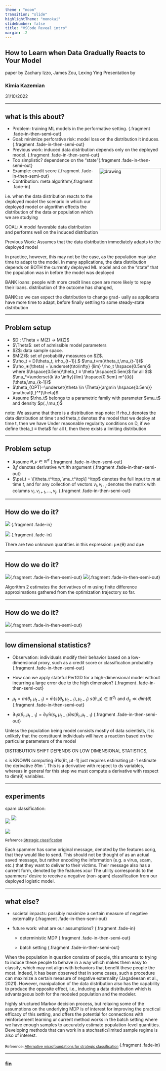 ```yaml
---
theme : "moon"
transition: "slide"
highlightTheme: "monokai"
slideNumber: false
title: "VSCode Reveal intro"
margin: .2
---
```


<style type="text/css">
  
  .reveal .r-stack .m0{
    margin:0;
  }
</style>


<!-- .slide: data-transition="slide" data-background="#b5533c" data-background-transition="zoom"--> 
## How to Learn when Data Gradually Reacts to Your Model
paper by Zachary Izzo, James Zou, Lexing Ying
Presentation by
###  Kimia Kazemian
31/10/2022

---

## what is this about?
* Problem: training ML models in the performative setting. {.fragment .fade-in-then-semi-out}
* Goal: minimize perforative risk: model loss on the distribution it induces. {.fragment .fade-in-then-semi-out}
* Previous work: induced data distribution depends only on the deployed model. {.fragment .fade-in-then-semi-out}
* Too simplistic?<span class="fragment"> dependence on the “state”</span>{.fragment .fade-in-then-semi-out} 
* Example: credit score <img src="images/credit.jpg" alt="drawing" width="200" align= "right"/> {.fragment .fade-in-then-semi-out} 
* Contribution: meta algorithm{.fragment .fade-in} 


<aside class="notes">
i.e. when the data distribution reacts to the deployed model
the scenario in which our deployed model or algorithm effects the distribution of the data or population which we are studying

GOAL: A model favorable data distribution and performs well on the induced distribution

Previous Work: Assumes that the data distribution immediately adapts to the deployed model

In practice, however, this may not be the case, as the population may take time to adapt to the model. In many applications, the data distribution depends on BOTH the currently deployed ML model and on the “state” that the population was in before the model was deployed

BANK loans: people with more credit lines open are more likely to repay their loans. distribution of the outcome has changed, 

BANK:so we can expect the distribution to change grad- ually as applicants have more time to adapt, before finally settling to some steady-state distribution
</aside>

---

## Problem setup


<ul>
    <li class="fragment fade-in" data-fragment-index="0">$D : \Theta × M(Z) → M(Z)$</li>
    <li class="fragment fade-in" data-fragment-index="1">$\Theta$: set of admissible model parameters</li>
    <li class="fragment fade-in" data-fragment-index="2"> $Z$: data sample space.</li>
    <li class="fragment fade-in" data-fragment-index="3">$M(Z)$: set of probability measures on $Z$.</li>
    <li class="fragment fade-in" data-fragment-index="4">
      <div class="r-stack">
        <span class="fragment fade-in m0" data-fragment-index="4"><span class="fragment fade-out" data-fragment-index="8">$\rho_t = D(\theta_t, \rho_{t−1}).$</span></span>
        <span class="fragment fade-in m0" data-fragment-index="8">$\mu_t=m(\theta_t,\mu_{t-1})$</span>
      </div>
    </li>
    <li class="fragment fade-in" data-fragment-index="5">
      <div class="r-stack">
        <span class="fragment fade-in m0" data-fragment-index="5"><span class="fragment fade-out" data-fragment-index="9">$\rho_∗(\theta) = \underset{t\to\infty} {lim}  \rho_t \hspace{0.5em}$ where $\hspace{0.5em}\theta_t ≡ \theta \hspace{0.5em}$ for all $t$</span></span>
        <span class="fragment fade-in m0" data-fragment-index="9">$\mu_*=\underset{k \to \infty}{lim} \hspace{0.5em} m^{(k)}(\theta,\mu_{k-1})$</span>
      </div>
    </li>
    <li class="fragment fade-in" data-fragment-index="6">$\theta_{OPT}=\underset{\theta \in \Theta}{argmin \hspace{0.5em}} \mathcal{L}^*(\theta)$</li>
    <li class="fragment fade-in" data-fragment-index="7">Assume $\rho_t$ belongs to a parametric family with parameter $\mu_t$ and density $p(.,\mu_t)$</li>
</ul>

<aside class="notes">
note: We assume that there is a distribution map
note: If rho_t denotes the data distribution at time t and theta_t denotes the model that we deploy at time t, then we have
Under reasonable regularity conditions on D, if we define theta_t ≡ theta$ for all t, then there exists a limiting distribution
</aside>

---

## Problem setup

* Assume $\theta,\mu \in \mathbb{R}^d$ {.fragment .fade-in-then-semi-out}
* $\partial_i f$ denotes derivative wrt $i$th argument {.fragment .fade-in-then-semi-out}
* $\psi_t = \[\theta_t^\top, \mu_t^\top\] ^\top$ denotes the full input to $m$ at time $t$, and for any collection of vectors $v_i, v_{i:j}$ denotes the matrix with columns $v_i, v_{i+1}, ..., v_j$. {.fragment .fade-in-then-semi-out}

---


<!-- .slide: data-transition="slide" data-background="#000000" data-background-transition="zoom" -->
## How do we do it?
![](images/derivative.png) {.fragment .fade-in}
 
![](images/helpers.png) {.fragment .fade-in}

<aside class="notes">
There are two unknown quantities in this expression: μ∗(θ) and dμ∗
</aside>

---

<!-- .slide: data-transition="slide" data-background="#000000" data-background-transition="zoom" -->

## How do we do it?
![](images/alg1.png){.fragment .fade-in-then-semi-out}
![](images/alg2.png){.fragment .fade-in-then-semi-out}

<aside class="notes">
Algorithm 2 estimates the derivatives of m using finite difference approximations gathered from the optimization trajectory so far.
</aside>

---

<!-- .slide: data-transition="slide" data-background="#000000" data-background-transition="zoom" -->

## How do we do it?

![](images/alg3.png){.fragment .fade-in-then-semi-out}

---

## low dimensional statistics?
* Observation: individuals modify their behavior based on a low- dimensional proxy, such as a credit score or classification probability {.fragment .fade-in-then-semi-out}
* How can we apply stateful PerfGD for a high-dimensional model without incurring a large error due to the high dimension? {.fragment .fade-in-then-semi-out}

* $\mu_t = m(\theta_t,\mu_{t-1})= \bar{m}(s(\theta_t,\mu_{t-1}),\mu_{t-1})$ 
$s(\theta,\mu)\in \mathbb{R}^{d_s}$ and $d_s \ll dim(\theta)$ {.fragment .fade-in-then-semi-out}
* $\partial_1 s(\theta_t,\mu_{t-1})=\partial_1 \bar{m}(s_t,\mu_{t-1})\partial s(\theta_t,\mu_{t-1})$ {.fragment .fade-in-then-semi-out}
 
<aside class="notes">
Unless the population being model consists mostly of data scientists, it is unlikely that the constituent individuals will have a reaction based on the particular parameters of the model

DISTRIBUTION SHIFT DEPENDS ON LOW DIMENSIONAL STATISTICS,

s is KNOWN
computing ∂1s(θt, μt−1) just requires estimating μt−1
estimate the derivative ∂1m ̄ . This is a derivative with respect to ds variables, whereas in general for this step we must compute a derivative with respect to dim(θ) variables.
</aside>

---

<!-- .slide: data-transition="slide" data-background="#000000" data-background-transition="zoom" -->
## experiments
<div style="text-align: left"> spam classification: </div>

![](images/spammer.png)
<sup><sup>![](meanspam.png)</sup></sup>

![](images/graph.png)

<sub> Reference:[Strategic classification](https://arxiv.org/pdf/1506.06980.pdf) </sub>

<aside class="notes">
Each spammer has some original message, denoted by the features xorig, that they would like to send. This should not be thought of as an actual saved message, but rather encoding the information (e.g. a virus, scam, etc.) that they want to deliver to their victims. Their message also has a current form, denoted by the features xcur
The utility corresponds to the spammers’ desire to receive a negative (non-spam) classification from our deployed logistic model.
</aside>

---

## what else?
* societal impacts: possibly maximize a certain measure of negative externality {.fragment .fade-in-then-semi-out}

* future work: what are our assumptions? {.fragment .fade-in}

  * deterministic MDP {.fragment .fade-in-then-semi-out}
    
  * batch setting {.fragment .fade-in-then-semi-out}

<aside class="notes">
When the population in question consists of people, this amounts to trying to induce these people to behave in a way which makes them easy to classify, which may not align with behaviors that benefit these people the most. Indeed, it has been observed that in some cases, such a procedure can maximize a certain measure of negative externality (Jagadeesan et al., 2021). However, manipulation of the data distribution also has the capability to produce the opposite effect, i.e., inducing a data distribution which is advantageous both for the modeled population and the modeler.

highly structured Markov decision process, but relaxing some of the assumptions on the underlying MDP is of interest for improving the practical efficacy of this setting, and offers the potential for connections with reinforcement learning
ur current method works in the batch setting where we have enough samples to accurately estimate population-level quantities. Developing methods that can work in a stochastic/limited sample regime is also of interest.

</aside>

<sub> Reference: [Alternative microfoundations for strategic
classification](https://arxiv.org/abs/2106.12705) </sub> {.fragment .fade-in}

---

<!-- .slide: data-transition="slide" data-background="#b5533c" data-background-transition="zoom"--> 
### fin
